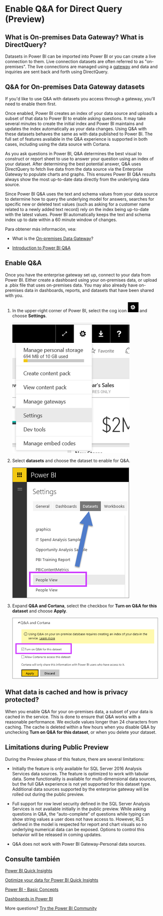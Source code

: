 <properties
   pageTitle="Using Q&amp;A with Power BI Gateway - Enterprise data (Preview)"
   description="Documentation for using Power BI Q&amp;A natural language queries with Direct Query data and Enterprise Gateway data."
   services="powerbi"
   documentationCenter=""
   authors="mihart"
   manager="mblythe"
   backup="fetiye"
   editor=""
   tags=""
   qualityFocus="no"
   qualityDate=""/>

<tags
   ms.service="powerbi"
   ms.devlang="NA"
   ms.topic="article"
   ms.tgt_pltfrm="NA"
   ms.workload="powerbi"
   ms.date="07/07/2016"
   ms.author="mihart"/>


# Enable Q&amp;A for Direct Query (Preview)

##  What is On-premises Data Gateway?  What is DirectQuery?

Datasets in Power BI can be imported into Power BI or you can create a live connection to them. Live connection datasets are often referred to as "on-premises". The live connections are managed using a <bpt id="p1">[</bpt>gateway<ept id="p1">](powerbi-gateway-onprem.md)</ept> and data and inquiries are sent back and forth using DirectQuery.

##  Q&amp;A for On-premises Data Gateway datasets

If you'd like to use Q&amp;A with datasets you access through a gateway, you'll need to enable them first.

Once enabled, Power BI creates an index of your data source and uploads a subset of that data to Power BI to enable asking questions. It may take several minutes to create the initial index and Power BI maintains and updates the index automatically as your data changes. Using Q&amp;A with these datasets behaves the same as with data published to Power BI. The full set of features available in the Q&amp;A experience is supported in both cases, including using the data source with Cortana.

As you ask questions in Power BI, Q&amp;A determines the best visual to construct or report sheet to use to answer your question using an index of your dataset. After determining the best potential answer, Q&amp;A uses DirectQuery to fetch live data from the data source via the Enterprise Gateway to populate charts and graphs. This ensures Power BI Q&amp;A results always show the most up-to-date data directly from the underlying data source.

Since Power BI Q&amp;A uses the text and schema values from your data source to determine how to query the underlying model for answers, searches for specific new or deleted text values (such as asking for a customer name related to a newly added text record) rely on the index being up-to-date with the latest values. Power BI automatically keeps the text and schema index up to date within a 60 minute window of changes.


Para obtener más información, vea:

- What is the <bpt id="p1">[</bpt>On-premises Data Gateway<ept id="p1">](powerbi-gateway-onprem.md)</ept>?

- [Introduction to Power BI Q&amp;A](powerbi-service-q-and-a.md)


##  Enable Q&amp;A
Once you have the enterprise gateway set up, connect to your data from Power BI.  Either create a dashboard using your on-premises data, or upload a .pbix file that uses on-premises data.  You may also already have on-premises data in dashboards, reports, and datasets that have been shared with you.

1.  In the upper-right corner of Power BI, select the cog icon <ph id="ph1">![](media/powerbi-service-q-and-a-direct-query/power-bi-cog.png)</ph> and choose <bpt id="p1">**</bpt>Settings<ept id="p1">**</ept>.

    ![](media/powerbi-service-q-and-a-direct-query/powerbi-settings.png)

2.  Select <bpt id="p1">**</bpt>datasets<ept id="p1">**</ept> and choose the dataset to enable for Q&amp;A.

    ![](media/powerbi-service-q-and-a-direct-query/power-bi-q-and-a-settings.png)

3. Expand <bpt id="p1">**</bpt>Q&amp;A and Cortana<ept id="p1">**</ept>, select the checkbox for <bpt id="p2">**</bpt>Turn on Q&amp;A for this dataset<ept id="p2">**</ept> and choose <bpt id="p3">**</bpt>Apply<ept id="p3">**</ept>.

    ![](media/powerbi-service-q-and-a-direct-query/power-bi-q-and-a-directquery.png)



##  What data is cached and how is privacy protected?

When you enable Q&amp;A for your on-premises data, a subset of your data is cached in the service. This is done to ensure that Q&amp;A works with a reasonable performance. We exclude values longer than 24 characters from caching. The cache is deleted within a few hours when you disable Q&amp;A by unchecking <bpt id="p1">**</bpt>Turn on Q&amp;A for this dataset<ept id="p1">**</ept>, or when you delete your dataset.

##  Limitations during Public Preview
During the Preview phase of this feature, there are several limitations:

- Initially the feature is only available for SQL Server 2016 Analysis Services data sources. The feature is optimized to work with tabular data. Some functionality is available for multi-dimensional data sources, but the full Q&amp;A experience is not yet supported for this dataset type. Additional data sources supported by the enterprise gateway will be rolled out during the public preview.

- Full support for row level security defined in the SQL Server Analysis Services is not available initially in the public preview. While asking questions in Q&amp;A, the “auto-complete” of questions while typing can show string values a user does not have access to. However, RLS defined in the model is respected for report and chart visuals so no underlying numerical data can be exposed. Options to control this behavior will be released in coming updates.

- Q&amp;A does not work with Power BI Gateway-Personal data sources.

## Consulte también

[Power BI Quick Insights](powerbi-service-auto-insights.md)

[Optimize your data for Power BI Quick Insights](powerbi-service-auto-insights-optimize.md)

[Power BI - Basic Concepts](powerbi-service-basic-concepts.md)

[Dashboards in Power BI](powerbi-service-dashboards.md)

More questions? [Try the Power BI Community](http://community.powerbi.com/)
